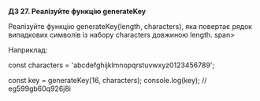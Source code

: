 **ДЗ 27. Реалізуйте функцію generateKey**

Реалізуйте функцію generateKey(length, characters), 
яка повертає рядок випадкових символів із набору characters довжиною length. span>

Наприклад:

const characters = 'abcdefghijklmnopqrstuvwxyz0123456789';

const key = generateKey(16, characters);
console.log(key); // eg599gb60q926j8i